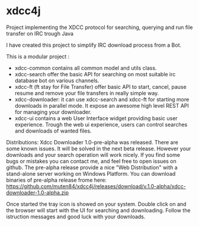 # xdcc4j
Project implementing the XDCC protocol for searching, querying and run file transfer on IRC trough Java

I have created this project to simplify IRC download process from a Bot.

This is a modular project :

 - xdcc-common contains all common model and utils class.
 - xdcc-search offer the basic API for searching on most suitable irc database bot on various channels.
 - xdcc-ft (ft stay for File Transfer) offer basic API to start, cancel, pause resume and remove your file transfers in really simple way.
 - xdcc-downloader: it can use xdcc-search and xdcc-ft for starting more downloads in parallel mode. It expose an awesome high level REST API for managing your downloader. 
 - xdcc-ui contains a web User Interface widget providing basic user experience. Trough the web ui experience, users can control searches and downloads of wanted files. 
 
Distributions:
Xdcc Downloader 1.0-pre-alpha was released. There are some known issues. It will be solved in the next beta release. However your downloads and your search operation will work nicely. If you find some bugs or mistakes you can contact me, and feel free to open issues on github.
The pre-alpha release provide a nice "Web Distribution" with a stand-alone server working on Windows Platform.
You can download binaries of pre-alpha release frome here: https://github.com/muten84/xdcc4j/releases/download/v.1.0-alpha/xdcc-downloader-1.0-alpha.zip

Once started the tray icon is showed on your system. Double click on and the browser will start with the UI for searching and downloading. Follow the istruction messages and good luck with your downloads.

  
  
 
